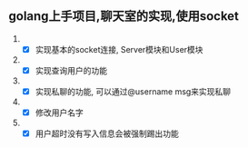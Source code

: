
## golang上手项目,聊天室的实现,使用socket

1. - [x] 实现基本的socket连接, Server模块和User模块 
2. - [x] 实现查询用户的功能
3. - [x] 实现私聊的功能, 可以通过@username msg来实现私聊
4. - [x] 修改用户名字
5. - [x] 用户超时没有写入信息会被强制踢出功能